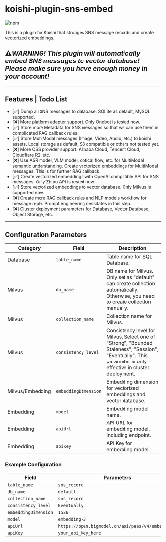 # koishi-plugin-sns-embed

[![npm](https://img.shields.io/npm/v/koishi-plugin-sns-embed?style=flat-square)](https://www.npmjs.com/package/koishi-plugin-sns-embed)

This is a plugin for Koishi that stroages SNS message records and create vectorized embeddings.

## ⚠️***WARNING!** This plugin will **automatically embed** SNS messages to vector database! **Please make sure you have enough money in your account!***

---

## Features | Todo List

- [✅] Dump all SNS messages to database. SQLite as default, MySQL supported.
- [❌] More platform adapter support. Only Onebot is tested now.
- [✅] Store more Metadata for SNS messages so that we can use them in complicated RAG callback rules.
- [✅] Store MultiModal messages (Image, Video, Audio, etc.) to koishi assets. Local storage as default, S3 compatible or others not tested yet.
- [❌] More OSS provider support. Alibaba Cloud, Tencent Cloud, Cloudflare R2, etc.
- [❌] Use ASR model, VLM model, optical flow, etc. for MultiModal semantic understanding. Create vectorized embeddings for MultiModal messages. This is for further RAG callback.
- [✅] Create vectorized embeddings with OpenAI compatible API for SNS messages. Only Zhipu API is tested now.
- [✅] Store vectorized embeddings to vector database. Only Milvus is supported now.
- [❌] Create more RAG callback rules and NLP models workflow for message reply. Prompt engineering nessitates in this step.
- [❌] Cluster deployment parameters for Database, Vector Database, Object Storage, etc.

---

## Configuration Parameters


| Category          | Field            | Description                                            |
|--------------------|-------------------|---------------------------------------------------------|
| Database          | `table_name`      | Table name for SQL Database.                             |
| Milvus            | `db_name`         | DB name for Milvus. Only set as "default" can create collection automatically. Otherwise, you need to create collection manually. |
| Milvus            | `collection_name`  | Collection name for Milvus.                              |
| Milvus            | `consistency_level` | Consistency level for Milvus. Select one of "Strong", "Bounded Staleness", "Session", "Eventually". This parameter is only effective in cluster deployment. |
| Milvus/Embedding  | `embeddingDimension` | Embedding dimension for vectorized embeddings and vector database. |
| Embedding         | `model`            | Embedding model name.                                    |
| Embedding         | `apiUrl`           | API URL for embedding model. Including endpoint.          |
| Embedding         | `apiKey`            | API Key for embedding model.                             |

### Example Configuration

| Field        | Parameters                                      |
|-------------|--------------------------------------------------|
| `table_name` | `sns_record`                                    |
| `db_name`    | `default`                                       |
| `collection_name`   | `sns_record`                                    |
| `consistency_level` | `Eventually`                                    |
| `embeddingDimension`| `1536`                                          |
| `model`   | `embedding-3`                                    |
| `apiUrl`  | `https://open.bigmodel.cn/api/paas/v4/embeddings` |
| `apiKey`  | `your_api_key_here`                               |